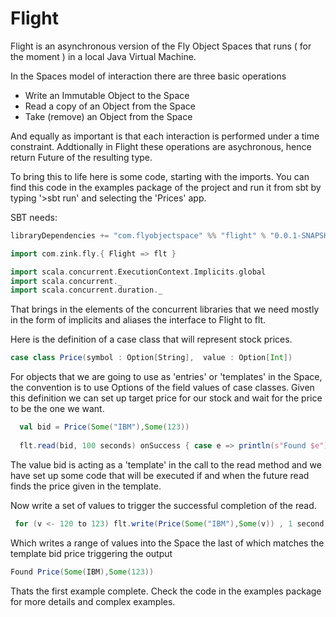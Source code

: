 Flight
======

Flight is an asynchronous version of the Fly Object Spaces that runs ( for the moment ) in a local Java Virtual Machine.

In the Spaces model of interaction there are three basic operations 

* Write an Immutable Object to the Space
* Read a copy of an Object from the Space
* Take (remove) an Object from the Space 

And equally as important is that each interaction is performed under a time constraint. Addtionally in Flight these 
operations are asychronous, hence return Future of the resulting type.

To bring this to life here is some code, starting with the imports. You can find this code in the examples package of
the project and run it from sbt by typing '>sbt run' and selecting the 'Prices' app. 

SBT needs:

```scala
libraryDependencies += "com.flyobjectspace" %% "flight" % "0.0.1-SNAPSHOT"
```

```scala
import com.zink.fly.{ Flight => flt }

import scala.concurrent.ExecutionContext.Implicits.global
import scala.concurrent._
import scala.concurrent.duration._
```

That brings in the elements of the concurrent libraries that we need mostly in the form of implicits and aliases the 
interface to Flight to flt.

Here is the definition of a case class that will represent stock prices.

```scala
case class Price(symbol : Option[String],  value : Option[Int]) 
```

For objects that we are going to use as 'entries' or 'templates' in the Space, the convention is to use Options of the 
field values of case classes. Given this definition we can set up target price for our stock and wait for the price 
to be the one we want.

```scala
  val bid = Price(Some("IBM"),Some(123))
  
  flt.read(bid, 100 seconds) onSuccess { case e => println(s"Found $e") }
```

The value bid is acting as a 'template' in the call to the read method and we have set up some code that will be
executed if and when the future read finds the price given in the template.

Now write a set of values to trigger the successful completion of the read.

```scala
 for (v <- 120 to 123) flt.write(Price(Some("IBM"),Some(v)) , 1 second)
```

Which writes a range of values into the Space the last of which matches the template bid price triggering the output

```scala
Found Price(Some(IBM),Some(123))
```

Thats the first example complete. Check the code in the examples package for more details and complex examples.



